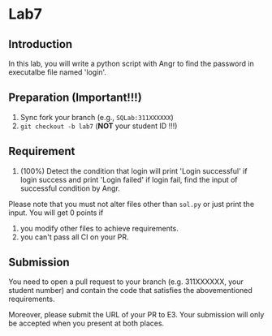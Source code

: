 # Lab7

## Introduction

In this lab, you will write a python script with Angr to find the password in executalbe file named 'login'.

## Preparation (Important!!!)

1. Sync fork your branch (e.g., `SQLab:311XXXXXX`)
2. `git checkout -b lab7` (**NOT** your student ID !!!)

## Requirement

1. (100%) Detect the condition that login will print 'Login successful' if login success and print 'Login failed' if login fail, find the input of successful condition by Angr.

Please note that you must not alter files other than `sol.py` or just print the input. You will get 0 points if

1. you modify other files to achieve requirements.
2. you can't pass all CI on your PR.

## Submission

You need to open a pull request to your branch (e.g. 311XXXXXX, your student number) and contain the code that satisfies the abovementioned requirements.

Moreover, please submit the URL of your PR to E3. Your submission will only be accepted when you present at both places.
